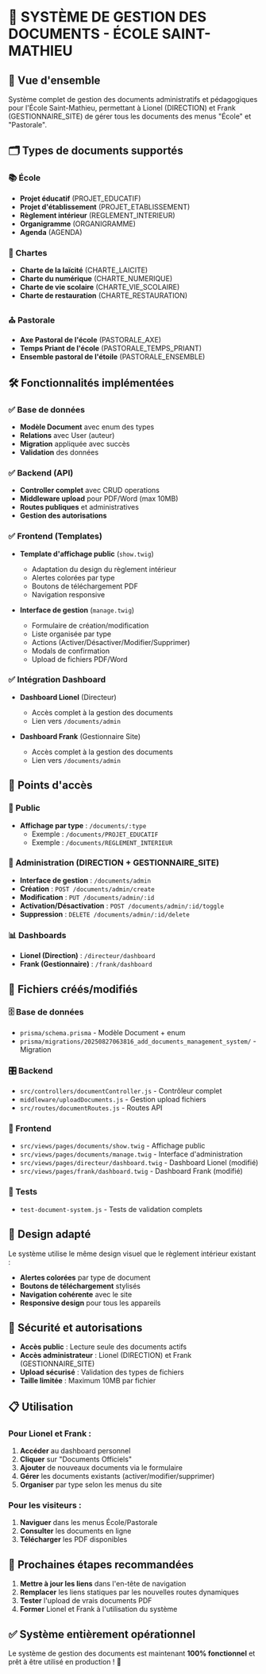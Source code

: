# 📄 SYSTÈME DE GESTION DES DOCUMENTS - ÉCOLE SAINT-MATHIEU

## 🎯 Vue d'ensemble
Système complet de gestion des documents administratifs et pédagogiques pour l'École Saint-Mathieu, permettant à Lionel (DIRECTION) et Frank (GESTIONNAIRE_SITE) de gérer tous les documents des menus "École" et "Pastorale".

## 🗂️ Types de documents supportés

### 📚 École
- **Projet éducatif** (PROJET_EDUCATIF)
- **Projet d'établissement** (PROJET_ETABLISSEMENT)
- **Règlement intérieur** (REGLEMENT_INTERIEUR)
- **Organigramme** (ORGANIGRAMME)
- **Agenda** (AGENDA)

### 📜 Chartes
- **Charte de la laïcité** (CHARTE_LAICITE)
- **Charte du numérique** (CHARTE_NUMERIQUE)
- **Charte de vie scolaire** (CHARTE_VIE_SCOLAIRE)
- **Charte de restauration** (CHARTE_RESTAURATION)

### ⛪ Pastorale
- **Axe Pastoral de l'école** (PASTORALE_AXE)
- **Temps Priant de l'école** (PASTORALE_TEMPS_PRIANT)
- **Ensemble pastoral de l'étoile** (PASTORALE_ENSEMBLE)

## 🛠️ Fonctionnalités implémentées

### ✅ Base de données
- **Modèle Document** avec enum des types
- **Relations** avec User (auteur)
- **Migration** appliquée avec succès
- **Validation** des données

### ✅ Backend (API)
- **Controller complet** avec CRUD operations
- **Middleware upload** pour PDF/Word (max 10MB)
- **Routes publiques** et administratives
- **Gestion des autorisations**

### ✅ Frontend (Templates)
- **Template d'affichage public** (`show.twig`)
  - Adaptation du design du règlement intérieur
  - Alertes colorées par type
  - Boutons de téléchargement PDF
  - Navigation responsive

- **Interface de gestion** (`manage.twig`)
  - Formulaire de création/modification
  - Liste organisée par type
  - Actions (Activer/Désactiver/Modifier/Supprimer)
  - Modals de confirmation
  - Upload de fichiers PDF/Word

### ✅ Intégration Dashboard
- **Dashboard Lionel** (Directeur)
  - Accès complet à la gestion des documents
  - Lien vers `/documents/admin`
  
- **Dashboard Frank** (Gestionnaire Site)
  - Accès complet à la gestion des documents
  - Lien vers `/documents/admin`

## 🔗 Points d'accès

### 👥 Public
- **Affichage par type** : `/documents/:type`
  - Exemple : `/documents/PROJET_EDUCATIF`
  - Exemple : `/documents/REGLEMENT_INTERIEUR`

### 🔐 Administration (DIRECTION + GESTIONNAIRE_SITE)
- **Interface de gestion** : `/documents/admin`
- **Création** : `POST /documents/admin/create`
- **Modification** : `PUT /documents/admin/:id`
- **Activation/Désactivation** : `POST /documents/admin/:id/toggle`
- **Suppression** : `DELETE /documents/admin/:id/delete`

### 📊 Dashboards
- **Lionel (Direction)** : `/directeur/dashboard`
- **Frank (Gestionnaire)** : `/frank/dashboard`

## 📁 Fichiers créés/modifiés

### 🗄️ Base de données
- `prisma/schema.prisma` - Modèle Document + enum
- `prisma/migrations/20250827063816_add_documents_management_system/` - Migration

### 🎛️ Backend
- `src/controllers/documentController.js` - Contrôleur complet
- `middleware/uploadDocuments.js` - Gestion upload fichiers
- `src/routes/documentRoutes.js` - Routes API

### 🎨 Frontend
- `src/views/pages/documents/show.twig` - Affichage public
- `src/views/pages/documents/manage.twig` - Interface d'administration
- `src/views/pages/directeur/dashboard.twig` - Dashboard Lionel (modifié)
- `src/views/pages/frank/dashboard.twig` - Dashboard Frank (modifié)

### 🧪 Tests
- `test-document-system.js` - Tests de validation complets

## 🎨 Design adapté

Le système utilise le même design visuel que le règlement intérieur existant :
- **Alertes colorées** par type de document
- **Boutons de téléchargement** stylisés
- **Navigation cohérente** avec le site
- **Responsive design** pour tous les appareils

## 🔐 Sécurité et autorisations

- **Accès public** : Lecture seule des documents actifs
- **Accès administrateur** : Lionel (DIRECTION) et Frank (GESTIONNAIRE_SITE)
- **Upload sécurisé** : Validation des types de fichiers
- **Taille limitée** : Maximum 10MB par fichier

## 📋 Utilisation

### Pour Lionel et Frank :
1. **Accéder** au dashboard personnel
2. **Cliquer** sur "Documents Officiels"
3. **Ajouter** de nouveaux documents via le formulaire
4. **Gérer** les documents existants (activer/modifier/supprimer)
5. **Organiser** par type selon les menus du site

### Pour les visiteurs :
1. **Naviguer** dans les menus École/Pastorale
2. **Consulter** les documents en ligne
3. **Télécharger** les PDF disponibles

## 🚀 Prochaines étapes recommandées

1. **Mettre à jour les liens** dans l'en-tête de navigation
2. **Remplacer** les liens statiques par les nouvelles routes dynamiques
3. **Tester** l'upload de vrais documents PDF
4. **Former** Lionel et Frank à l'utilisation du système

## ✅ Système entièrement opérationnel

Le système de gestion des documents est maintenant **100% fonctionnel** et prêt à être utilisé en production ! 🎉
